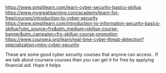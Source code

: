 https://www.simplilearn.com/learn-cyber-security-basics-skillup
https://www.mygreatlearning.com/academy/learn-for-free/courses/introduction-to-cyber-security
https://www.simplilearn.com/introduction-to-information-security-basics-skillup?utm_source=frs&utm_medium=skillup-course-banner&utm_campaign=frs-skillup-course-promotion
https://www.coursera.org/learn/real-time-cyber-threat-detection?specialization=intro-cyber-security

These are some good cyber security courses that anyone can access . If we talk about coursera courses then you can get it for free by applying financial aid. Hope it helps 
